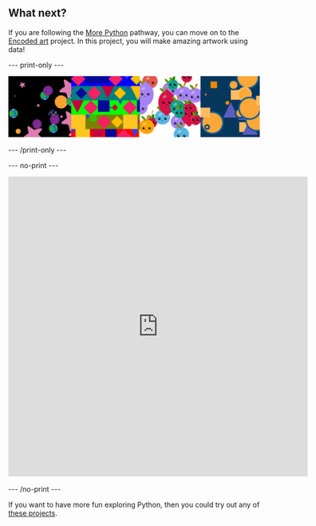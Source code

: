 ## What next?

If you are following the [More Python](https://projects.raspberrypi.org/en/pathways/more-python) pathway, you can move on to the [Encoded art](https://projects.raspberrypi.org/en/projects/encoded-art/0) project. In this project, you will make amazing artwork using data!

--- print-only ---

![An image showing the Encoded art project output.](images/example-projects.png)

--- /print-only ---

--- no-print ---

<iframe src="https://editor.raspberrypi.org/en/embed/viewer/lost-in-space" width="600" height="600" frameborder="0" marginwidth="0" marginheight="0" allowfullscreen>
</iframe>

--- /no-print ---

If you want to have more fun exploring Python, then you could try out any of [these projects](https://projects.raspberrypi.org/en/projects?software%5B%5D=python&curriculum%5B%5D=%202).
